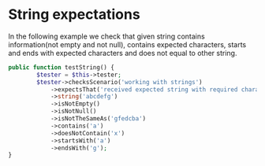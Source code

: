 # String expectations

In the following example we check that given string contains information(not empty and not null), contains expected characters, starts and ends with expected characters and does not equal to other string.

```php
public function testString() {
        $tester = $this->tester;
        $tester->checksScenario('working with strings')
            ->expectsThat('received expected string with required characters')
            ->string('abcdefg')
            ->isNotEmpty()
            ->isNotNull()
            ->isNotTheSameAs('gfedcba')
            ->contains('a')
            ->doesNotContain('x')
            ->startsWith('a')
            ->endsWith('g');
}